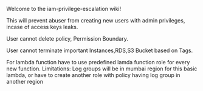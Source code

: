 Welcome to the iam-privilege-escalation wiki!

This will prevent abuser from creating new users with admin privileges, incase of access keys leaks.

User cannot delete policy, Permission Boundary.

User cannot terminate important Instances,RDS,S3 Bucket based on Tags.

For lambda function have to use predefined lamda function role for every new function. Limitations: Log groups will be in mumbai region for this basic lambda, or have to create another role with policy having log group in another region
